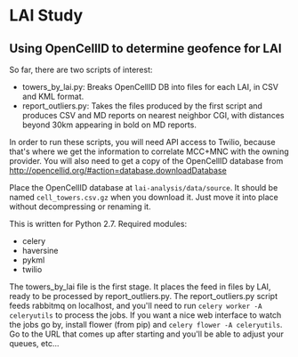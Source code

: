 # LAI Study
## Using OpenCellID to determine geofence for LAI

So far, there are two scripts of interest:

* towers_by_lai.py: Breaks OpenCellID DB into files for each LAI, in CSV and
  KML format.
* report_outliers.py: Takes the files produced by the first script and produces
  CSV and MD reports on nearest neighbor CGI, with distances beyond 30km
  appearing in bold on MD reports.


In order to run these scripts, you will need API access to Twilio, because
that's where we get the information to correlate MCC+MNC with the owning
provider.  You will also need to get a copy of the OpenCellID database from
http://opencellid.org/#action=database.downloadDatabase

Place the OpenCellID database at `lai-analysis/data/source`.  It should be named
`cell_towers.csv.gz` when you download it.  Just move it into place without
decompressing or renaming it.


This is written for Python 2.7.  Required modules:

* celery
* haversine
* pykml
* twilio

The towers_by_lai file is the first stage.  It places the feed in files by LAI,
ready to be processed by report_outliers.py.  The report_outliers.py script
feeds rabbitmq on localhost, and you'll need to run
`celery worker -A celeryutils` to process the jobs.  If you want a nice web
interface to watch the jobs go by, install flower (from pip) and
`celery flower -A celeryutils`.  Go to the URL that comes up after starting
and you'll be able to adjust your queues, etc...
